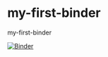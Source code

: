 # my-first-binder
my-first-binder

[![Binder](https://mybinder.org/badge_logo.svg)](https://mybinder.org/v2/gh/Carlos-Chau/my-first-binder/HEAD)
